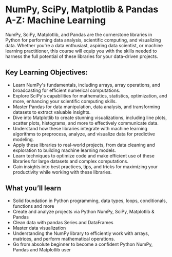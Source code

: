# NumPy, SciPy, Matplotlib & Pandas A-Z: Machine Learning
NumPy, SciPy, Matplotlib, and Pandas are the cornerstone libraries in Python for performing data analysis, scientific computing, and visualizing data. Whether you're a data enthusiast, aspiring data scientist, or machine learning practitioner, this course will equip you with the skills needed to harness the full potential of these libraries for your data-driven projects.

## Key Learning Objectives:
- Learn NumPy's fundamentals, including arrays, array operations, and broadcasting for efficient numerical computations.
- Explore SciPy's capabilities for mathematics, statistics, optimization, and more, enhancing your scientific computing skills.
- Master Pandas for data manipulation, data analysis, and transforming datasets to extract valuable insights.
- Dive into Matplotlib to create stunning visualizations, including line plots, scatter plots, histograms, and more to effectively communicate data.
- Understand how these libraries integrate with machine learning algorithms to preprocess, analyze, and visualize data for predictive modeling.
- Apply these libraries to real-world projects, from data cleaning and exploration to building machine learning models.
- Learn techniques to optimize code and make efficient use of these libraries for large datasets and complex computations.
- Gain insights into best practices, tips, and tricks for maximizing your productivity while working with these libraries.

## What you’ll learn
- Solid foundation in Python programming, data types, loops, conditionals, functions and more
- Create and analyze projects via Python NumPy, SciPy, Matplotlib & Pandas
- Clean data with pandas Series and DataFrames
- Master data visualization
- Understanding the NumPy library to efficiently work with arrays, matrices, and perform mathematical operations.
- Go from absolute beginner to become a confident Python NumPy, Pandas and Matplotlib user
